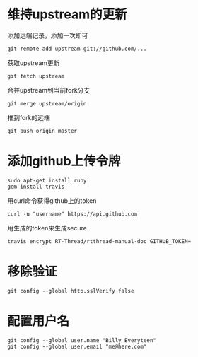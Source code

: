 # 维持upstream的更新

添加远端记录，添加一次即可

    git remote add upstream git://github.com/...

获取upstream更新

    git fetch upstream

合并upstream到当前fork分支

    git merge upstream/origin

推到fork的远端

    git push origin master

# 添加github上传令牌 #

    sudo apt-get install ruby
    gem install travis

用curl命令获得github上的token

    curl -u "username" https://api.github.com

用生成的token来生成secure

    travis encrypt RT-Thread/rtthread-manual-doc GITHUB_TOKEN=

# 移除验证 #

    git config --global http.sslVerify false
    
# 配置用户名 #

    git config --global user.name "Billy Everyteen"
    git config --global user.email "me@here.com"
